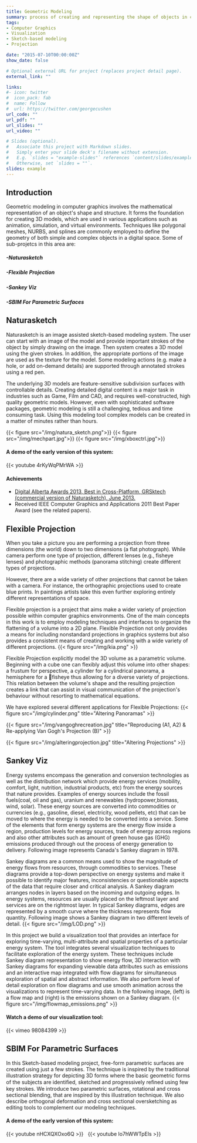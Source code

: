 ```yaml
---
title: Geometric Modeling
summary: process of creating and representing the shape of objects in computer graphics.
tags:
- Computer Graphics
- Visualization
- Sketch-based modeling
- Projection

date: "2015-07-10T00:00:00Z"
show_date: false

# Optional external URL for project (replaces project detail page).
external_link: ""

links:
#- icon: twitter
#  icon_pack: fab
#  name: Follow
#  url: https://twitter.com/georgecushen
url_code: ""
url_pdf: ""
url_slides: ""
url_video: ""

# Slides (optional).
#   Associate this project with Markdown slides.
#   Simply enter your slide deck's filename without extension.
#   E.g. `slides = "example-slides"` references `content/slides/example-slides.md`.
#   Otherwise, set `slides = ""`.
slides: example
---
```

## **Introduction**
Geometric modeling in computer graphics involves the mathematical representation of an object's shape and structure. It forms the foundation for creating 3D models, which are used in various applications such as animation, simulation, and virtual environments. Techniques like polygonal meshes, NURBS, and splines are commonly employed to define the geometry of both simple and complex objects in a digital space.
Some of sub-projetcs in this area are: 
##### -Naturasketch
##### -Flexible Projection
##### -Sankey Viz
##### -SBIM For Parametric Surfaces

## **Naturasketch**

Naturasketch is an image assisted sketch-based modeling system. The user can start with an image of the model and provide important strokes of the object by simply drawing on the image. Then system creates a 3D model using the given strokes. In addition, the appropriate portions of the image are used as the texture for the model. Some modeling actions (e.g. make a hole, or add on-demand details) are supported through annotated strokes using a red pen.

The underlying 3D models are feature-sensitive subdivision surfaces with controllable details. Creating detailed digital content is a major task in industries such as Game, Film and CAD, and requires well-constructed, high quality geometric models. However, even with sophisticated software packages, geometric modeling is still a challenging, tedious and time consuming task. Using this modeling tool complex models can be created in a matter of minutes rather than hours.

{{< figure src="/img/natura_sketch.png">}}
{{< figure src="/img/mechpart.jpg">}}
{{< figure src="/img/xboxctrl.jpg">}}

#### A demo of the early version of this system:
{{< youtube 4rKyWqPMrWA >}}

#### Achievements
- [Digital Alberta Awards 2013, Best in Cross-Platform, GRSktech (commercial version of Naturasketch), June 2013.](http://grand-nce.ca/newsandmedia/news-container/2013/three-grand-researchers-2013-digital-alberta-award-winners)
- Received IEEE Computer Graphics and Applications 2011 Best Paper Award (see the related papers).



## **Flexible Projection**

When you take a picture you are performing a projection from three dimensions (the world) down to two dimensions (a flat photograph). While camera perform one type of projection, different lenses (e.g., fisheye lenses) and photographic methods (panorama stitching) create different types of projections.

However, there are a wide variety of other projections that cannot be taken with a camera. For instance, the orthographic projections used to create blue prints. In paintings artists take this even further exploring entirely different representations of space.

Flexible projection is a project that aims make a wider variety of projection possible within computer graphics environments. One of the main concepts in this work is to employ modeling techniques and interfaces to organize the flattening of a volume into a 2D plane. Flexible Projection not only provides a means for including nonstandard projections in graphics systems but also provides a consistent means of creating and working with a wide variety of different projections.
{{< figure src="/img/kia.png" >}}

Flexible Projection explicitly model the 3D volume as a parametric volume. Beginning with a cube one can flexibly adjust this volume into other shapes: a frustum for perspective, a cylinder for a cylindrical panorama, a hemisphere for a fisheye thus allowing for a diverse variety of projections. This relation between the volume's shape and the resulting projection creates a link that can assist in visual communication of the projection's behaviour without resorting to mathematical equations.

We have explored several different applications for Flexible Projections:
{{< figure src="/img/cylinder.png" title="Altering Panoramas" >}}

{{< figure src="/img/vangoghrecreation.jpg" title="Reproducing (A1, A2) & Re-applying Van Gogh's Projection (B)" >}}

{{< figure src="/img/alteringprojection.jpg" title="Altering Projections" >}}



## **Sankey Viz**

Energy systems encompass the generation and conversion technologies as well as the distribution network which provide energy services (mobility, comfort, light, nutrition, industrial products, etc) from the energy sources that nature provides. Examples of energy sources include the fossil fuels(coal, oil and gas), uranium and renewables (hydropower,biomass, wind, solar). These energy sources are converted into commodities or currencies (e.g., gasoline, diesel, electricity, wood pellets, etc) that can be moved to where the energy is needed to be converted into a service. Some of the elements that form energy systems are the energy flow inside a region, production levels for energy sources, trade of energy across regions and also other attributes such as amount of green house gas (GHG) emissions produced through out the process of energy generation to delivery. Following image represents Canada's Sankey diagram in 1978.

Sankey diagrams are a common means used to show the magnitude of energy flows from resources, through commodities to services. These diagrams provide a top-down perspective on energy systems and make it possible to identify major features, inconsistencies or questionable aspects of the data that require closer and critical analysis. A Sankey diagram arranges nodes in layers based on the incoming and outgoing edges. In energy systems, resources are usually placed on the leftmost layer and services are on the rightmost layer. In typical Sankey diagrams, edges are represented by a smooth curve where the thickness represents flow quantity. Following image shows a Sankey diagram in two different levels of detail.
{{< figure src="/img/LOD.png" >}}

In this project we build a visualization tool that provides an interface for exploring time-varying, multi-attribute and spatial properties of a particular energy system. The tool integrates several visualization techniques to facilitate exploration of the energy system. These techniques include Sankey diagram representation to show energy flow, 3D interaction with Sankey diagrams for expanding viewable data attributes such as emissions and an interactive map integrated with flow diagrams for simultaneous exploration of spatial and abstract information. We also perform level of detail exploration on flow diagrams and use smooth animation across the visualizations to represent time-varying data. In the following image, (left) is a flow map and (right) is the emissions shown on a Sankey diagram.
{{< figure src="/img/flowmap_emissions.png" >}}

#### Watch a demo of our visualization tool:
{{< vimeo 98084399 >}}



## **SBIM For Parametric Surfaces**

In this Sketch-based modeling project, free-form parametric surfaces are created using just a few strokes. The technique is inspired by the traditional illustration strategy for depicting 3D forms where the basic geometric forms of the subjects are identiﬁed, sketched and progressively reﬁned using few key strokes. We introduce two parametric surfaces, rotational and cross sectional blending, that are inspired by this illustration technique. We also describe orthogonal deformation and cross sectional oversketching as editing tools to complement our modeling techniques.


#### A demo of the early version of this system:
{{< youtube nHCXQXOxo6Q >}}
&nbsp;
{{< youtube lo7hWWTpEls >}}